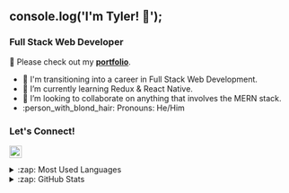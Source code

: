 ## console.log('I'm Tyler! 👋');

### Full Stack Web Developer
:floppy_disk: Please check out my [**portfolio**](tydangelo18.github.io/react-portfolio/).

- :running: I'm transitioning into a career in Full Stack Web Development. 
- :notebook: I’m currently learning Redux & React Native.
- :thought_balloon: I’m looking to collaborate on anything that involves the MERN stack. 
- :person_with_blond_hair: Pronouns: He/Him

### Let's Connect!
[<img align="left" alt="holisitc_developer | LinkedIn" width="22px" src="https://cdn.jsdelivr.net/npm/simple-icons@v3/icons/linkedin.svg" />](https://www.linkedin.com/in/tydangelo18/)

<br />
<br />

<details>
  <summary>:zap: Most Used Languages</summary>

<img align="left" alt="Tyler's GitHub Top Languages" src="https://github-readme-stats.vercel.app/api/top-langs/?username=tydangelo18" />

</details>

<details>
  <summary>:zap: GitHub Stats</summary>

  <img align="left" alt="Tyler's GitHub Stats" src="https://github-readme-stats.vercel.app/api?username=tydangelo18&show_icons=true&hide_border=true" />

</details>






